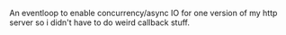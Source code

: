 An eventloop to enable concurrency/async IO for one version of my http server so i didn't have to do weird callback stuff.